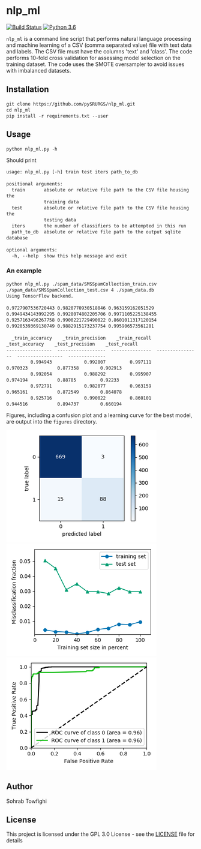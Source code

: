 # nlp_ml
[![Build Status](https://travis-ci.org/pySRURGS/nlp_ml.svg?branch=master)](https://travis-ci.org/pySRURGS/nlp_ml)
[![Python 3.6](https://img.shields.io/badge/python-3.6-blue.svg)](https://www.python.org/downloads/release/python-360/)

`nlp_ml` is a command line script that performs natural language processing and machine learning of a CSV (comma separated value) file with text data and labels. The CSV file must have the columns 'text' and 'class'. The code performs 10-fold cross validation for assessing model selection on the training dataset. The code uses the SMOTE oversampler to avoid issues with imbalanced datasets.

## Installation

```
git clone https://github.com/pySRURGS/nlp_ml.git
cd nlp_ml
pip install -r requirements.txt --user
```

## Usage

```
python nlp_ml.py -h
```

Should print 

```
usage: nlp_ml.py [-h] train test iters path_to_db

positional arguments:
  train       absolute or relative file path to the CSV file housing the
              training data
  test        absolute or relative file path to the CSV file housing the
              testing data
  iters       the number of classifiers to be attempted in this run
  path_to_db  absolute or relative file path to the output sqlite database

optional arguments:
  -h, --help  show this help message and exit
```

### An example

```
python nlp_ml.py ./spam_data/SMSSpamCollection_train.csv ./spam_data/SMSSpamCollection_test.csv 4 ./spam_data.db
Using TensorFlow backend.

0.9727907536720443 0.9820770930518046 0.963159162051529
0.9949434143992295 0.9928074802205706 0.9971105225138455
0.9257163496267758 0.9900221729490022 0.8601011317120154
0.9920539369130749 0.9882915173237754 0.995906573561281

  _train_accuracy    _train_precision    _train_recall    _test_accuracy    _test_precision    _test_recall
-----------------  ------------------  ---------------  ----------------  -----------------  --------------
         0.994943            0.992807         0.997111          0.970323           0.877358        0.902913
         0.992054            0.988292         0.995907          0.974194           0.88785         0.92233
         0.972791            0.982077         0.963159          0.965161           0.872549        0.864078
         0.925716            0.990022         0.860101          0.944516           0.894737        0.660194

```

Figures, including a confusion plot and a learning curve for the best model, are output into the `figures` directory.

![confusion matrix](figures/confusion_matrix.png)
![learning plot](figures/learning_curve.png)
![roc auc](figures/roc_curve.png)


## Author
Sohrab Towfighi


## License
This project is licensed under the GPL 3.0 License - see the [LICENSE](LICENSE) file for details
